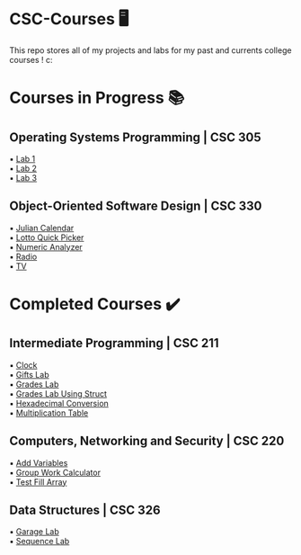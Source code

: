 # CSC-Courses :desktop_computer:

This repo stores all of my projects and labs for my past and currents college courses ! c:
# Courses in Progress :books:
## Operating Systems Programming | CSC 305
:black_small_square: [Lab 1](https://github.com/giannagalard/CSC-Courses/tree/main/Operating%20Systems%20Programming/lab%201)    
:black_small_square: [Lab 2](https://github.com/giannagalard/CSC-Courses/tree/main/Operating%20Systems%20Programming/lab%202)  
:black_small_square: [Lab 3](https://github.com/giannagalard/CSC-Courses/tree/main/Operating%20Systems%20Programming/lab%203)
## Object-Oriented Software Design | CSC 330
:black_small_square: [Julian Calendar](https://github.com/giannagalard/CSC-Courses/blob/main/Object-Oriented%20Software%20Design/Julian%20Calendar.java)  
:black_small_square: [Lotto Quick Picker](https://github.com/giannagalard/CSC-Courses/blob/main/Object-Oriented%20Software%20Design/Lotto%20Quick%20Picker.java)  
:black_small_square: [Numeric Analyzer](https://github.com/giannagalard/CSC-Courses/blob/main/Object-Oriented%20Software%20Design/Numeric%20Analyzer.java)  
:black_small_square: [Radio](https://github.com/giannagalard/CSC-Courses/blob/main/Object-Oriented%20Software%20Design/Radio.java)    
:black_small_square: [TV](https://github.com/giannagalard/CSC-Courses/blob/main/Object-Oriented%20Software%20Design/TV.java)
# Completed Courses :heavy_check_mark: 
## Intermediate Programming | CSC 211
:black_small_square: [Clock](https://github.com/giannagalard/CSC-Courses/blob/main/Intermediate%20Programming/Clock.cpp)    
:black_small_square: [Gifts Lab](https://github.com/giannagalard/CSC-Courses/tree/main/Intermediate%20Programming/Gifts%20Lab)  
:black_small_square: [Grades Lab](https://github.com/giannagalard/CSC-Courses/tree/main/Intermediate%20Programming/Grades%20Lab)  
:black_small_square: [Grades Lab Using Struct](https://github.com/giannagalard/CSC-Courses/tree/main/Intermediate%20Programming/Grades%20Lab%20(Struct))  
:black_small_square: [Hexadecimal Conversion](https://github.com/giannagalard/CSC-Courses/tree/main/Intermediate%20Programming/hexadecimal%20conversion)    
:black_small_square: [Multiplication Table](https://github.com/giannagalard/CSC-Courses/blob/main/Intermediate%20Programming/Multiplication%20Table.cpp)    
## Computers, Networking and Security | CSC 220
:black_small_square: [Add Variables](https://github.com/giannagalard/CSC-Courses/commit/c2659703b004187c41d3ecafdc22f398501b20f6)  
:black_small_square: [Group Work Calculator](https://github.com/giannagalard/CSC-Courses/blob/main/Computers%2C%20Networking%20and%20Security/GroupWorkCalc.asm)  
:black_small_square: [Test Fill Array](https://github.com/giannagalard/CSC-Courses/blob/main/Computers%2C%20Networking%20and%20Security/TestFillArray.asm)  
## Data Structures | CSC 326
:black_small_square: [Garage Lab](https://github.com/giannagalard/CSC-Courses/tree/main/Data%20Structures/Garage%20Lab)  
:black_small_square: [Sequence Lab](https://github.com/giannagalard/CSC-Courses/tree/main/Data%20Structures/Sequence%20Lab)

